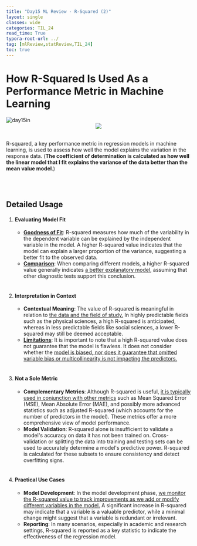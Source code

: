 ```yaml
---
title: "Day15 ML Review - R-Squared (2)"
layout: single
classes: wide
categories: TIL_24
read_time: True
typora-root-url: ../
tag: [mlReview,statReview,TIL_24]
toc: true
---
```


# How R-Squared Is Used As a Performance Metric in Machine Learning

<img src="/blog/images/2024-06-04-TIL24_Day15/FBEC82A6-63E4-49DB-A5D5-D8D68D2C1350_1_105_c.jpeg" alt="day15in">

<center>
<img src="/blog/images/2024-06-04-TIL24_Day15/image-20240605182838167.png"> 
</center><br>


R-squared, a key performance metric in regression models in machine learning, is used to assess how well the model explains the variation in the response data. (**The coefficient of determination is calculated as how well the linear model that I fit explains the variance of the data better than the mean value model**.)

<br><br>

## Detailed Usage

1. #### **Evaluating Model Fit**

   - **<u>Goodness of Fit</u>**: R-squared measures how much of the variability in the dependent variable can be explained by the independent variable in the model. A higher R-squared value indicates that the model can explain a larger proportion of the variance, suggesting a better fit to the observed data.
   - **<u>Comparison</u>**: When comparing different models, a higher R-squared value generally indicates <u>a better explanatory model</u>, assuming that other diagnostic tests support this conclusion. <br><br>

   

2. #### Interpretation in Context

   - **Contextual Meaning**: The value of R-squared is meaningful in relation to <u>the data and the field of study.</u> In highly predictable fields such as the physical sciences, a high R-squared is anticipated, whereas in less predictable fields like social sciences, a lower R-squared may still be deemed acceptable.
   - **<u>Limitations</u>**: It is important to note that a high R-squared value does not guarantee that the model is flawless. It does not consider whether the <u>model is biased, nor does it guarantee that omitted variable bias or multicollinearity is not impacting the predictors.</u> <br><Br>

   

3. #### Not a Sole Metric

   - **Complementary Metrics**: Although R-squared is useful, <u>it is typically used in conjunction with other metrics</u> such as Mean Squared Error (MSE), Mean Absolute Error (MAE), and possibly more advanced statistics such as adjusted R-squared (which accounts for the number of predictors in the model). These metrics offer a more comprehensive view of model performance.
   - **Model Validation**: R-squared alone is insufficient to validate a model's accuracy on data it has not been trained on. Cross-validation or splitting the data into training and testing sets can be used to accurately determine a model's predictive power. R-squared is calculated for these subsets to ensure consistency and detect overfitting signs. <br><br>

   

4. #### Practical Use Cases

   - **Model Development**: In the model development phase, <u>we monitor the R-squared value to track improvements as we add or modify different variables in the model.</u> A significant increase in R-squared may indicate that a variable is a valuable predictor, while a minimal change might suggest that a variable is redundant or irrelevant.
   - **Reporting**: In many scenarios, especially in academic and research settings, R-squared is reported as a key statistic to indicate the effectiveness of the regression model.

   

<br><br>
